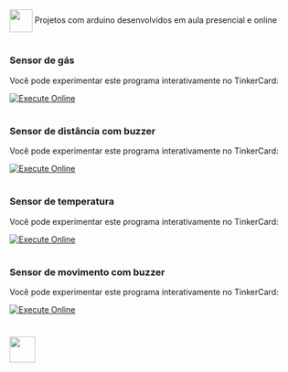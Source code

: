 <img align="center" heigt="30" width="40" src="https://cdn.jsdelivr.net/gh/devicons/devicon/icons/arduino/arduino-original-wordmark.svg" />
Projetos com arduino desenvolvidos em aula presencial e online

#

### Sensor de gás

Você pode experimentar este programa interativamente no TinkerCard:

[![Execute Online](https://img.shields.io/badge/Execute%20Online-8A2BE2)](https://www.tinkercad.com/things/9YqsXORlan8?sharecode=y10yGcqmLk9jiu17bz6RQgEVB0j9i-Rq9mGnBEOnvzM)

#

### Sensor de distância com buzzer

Você pode experimentar este programa interativamente no TinkerCard:

[![Execute Online](https://img.shields.io/badge/Execute%20Online-8A2BE2)](https://www.tinkercad.com/things/0RyftKHPx7l)

#

### Sensor de temperatura

Você pode experimentar este programa interativamente no TinkerCard:

[![Execute Online](https://img.shields.io/badge/Execute%20Online-8A2BE2)](https://www.tinkercad.com/things/9iVgVs1TUQX)

#

### Sensor de movimento com buzzer

Você pode experimentar este programa interativamente no TinkerCard:

[![Execute Online](https://img.shields.io/badge/Execute%20Online-8A2BE2)](https://www.tinkercad.com/things/bVZVIuVSaij)

#

[<img width="45" src="https://github.com/gihcout/arduino/assets/112673878/a25404ac-e2a0-4e53-9f31-3a55b0bdfebc" />](https://github.com/gihcout)
